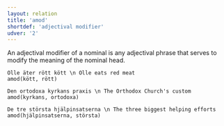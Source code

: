 ```yaml
---
layout: relation
title: 'amod'
shortdef: 'adjectival modifier'
udver: '2'
---
```


An adjectival modifier of a nominal is any adjectival phrase that serves
to modify the meaning of the nominal head.

~~~ sdparse
Olle äter rött kött \n Olle eats red meat
amod(kött, rött)
~~~

~~~ sdparse
Den ortodoxa kyrkans praxis \n The Orthodox Church's custom
amod(kyrkans, ortodoxa)
~~~

~~~ sdparse
De tre största hjälpinsatserna \n The three biggest helping efforts
amod(hjälpinsatserna, största)
~~~
<!-- Interlanguage links updated Pá kvě 14 11:08:50 CEST 2021 -->
